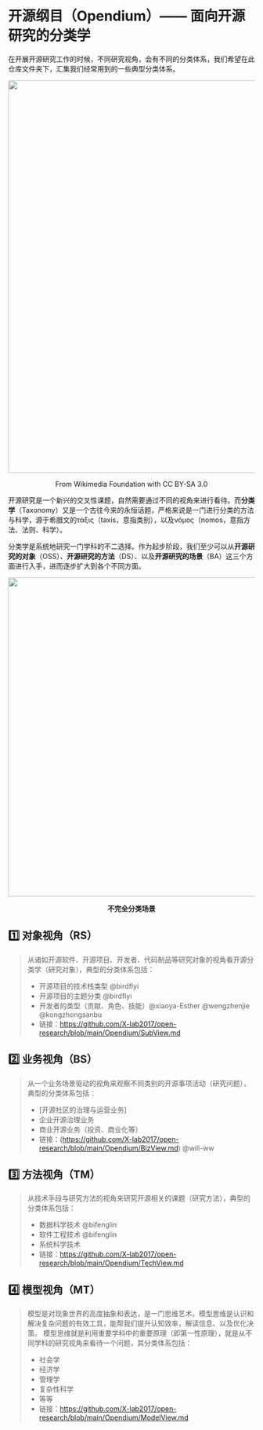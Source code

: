 # 开源纲目（Opendium）—— 面向开源研究的分类学

在开展开源研究工作的时候，不同研究视角，会有不同的分类体系，我们希望在此仓库文件夹下，汇集我们经常用到的一些典型分类体系。

<div align=center>
<img src="https://user-images.githubusercontent.com/15010826/166406965-d3583039-90be-4646-a177-796d180a89fc.png" width="800px">
</div>
<p align="center">From Wikimedia Foundation with CC BY-SA 3.0 </p>

开源研究是一个新兴的交叉性课题，自然需要通过不同的视角来进行看待。而**分类学**（Taxonomy）又是一个古往今来的永恒话题，严格来说是一门进行分类的方法与科学，源于希腊文的τάξις（taxis，意指类别），以及νόμος（nomos，意指方法、法则、科学）。

分类学是系统地研究一门学科的不二选择。作为起步阶段，我们至少可以从**开源研究的对象**（OSS）、**开源研究的方法**（DS）、以及**开源研究的场景**（BA）这三个方面进行入手，进而逐步扩大到各个不同方面。

<div align=center>
<img src="https://user-images.githubusercontent.com/15010826/166081936-0c0f6851-9a13-4a99-b1d2-b28c80dc7a10.png" width="650px">
</div>

**<p align="center">不完全分类场景</p>**

## 1️⃣ **对象视角（RS）**

> 从诸如开源软件、开源项目、开发者、代码制品等研究对象的视角看开源分类学（研究对象），典型的分类体系包括：
> - 开源项目的技术栈类型 @birdflyi
> - 开源项目的主题分类 @birdflyi
> - 开发者的类型（贡献、角色、技能）@xiaoya-Esther @wengzhenjie @kongzhongsanbu
> - 链接：https://github.com/X-lab2017/open-research/blob/main/Opendium/SubView.md

## 2️⃣ **业务视角（BS）**

> 从一个业务场景驱动的视角来观察不同类别的开源事项活动（研究问题），典型的分类体系包括：
> - [开源社区的治理与运营业务]
> - 企业开源治理业务
> - 商业开源业务（投资、商业化等）
> - 链接：(https://github.com/X-lab2017/open-research/blob/main/Opendium/BizView.md) @will-ww

## 3️⃣ **方法视角（TM）**

> 从技术手段与研究方法的视角来研究开源相关的课题（研究方法），典型的分类体系包括：
> - 数据科学技术 @bifenglin
> - 软件工程技术 @bifenglin
> - 系统科学技术
> - 链接：https://github.com/X-lab2017/open-research/blob/main/Opendium/TechView.md

## 4️⃣ **模型视角（MT）**

> 模型是对现象世界的高度抽象和表达，是一门思维艺术。模型思维是认识和解决复杂问题的有效工具，能帮我们提升认知效率，解读信息、以及优化决策。
> 模型思维就是利用重要学科中的重要原理（即第一性原理），就是从不同学科的研究视角来看待一个问题，其分类体系包括：
> - 社会学
> - 经济学
> - 管理学
> - 复杂性科学
> - 等等
> - 链接：https://github.com/X-lab2017/open-research/blob/main/Opendium/ModelView.md


